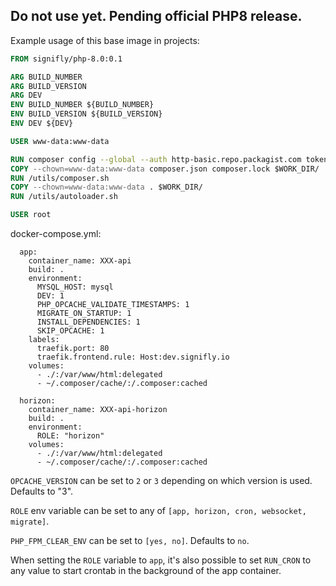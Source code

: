 ## Do not use yet. Pending official PHP8 release.

Example usage of this base image in projects:

```Dockerfile
FROM signifly/php-8.0:0.1

ARG BUILD_NUMBER
ARG BUILD_VERSION
ARG DEV
ENV BUILD_NUMBER ${BUILD_NUMBER}
ENV BUILD_VERSION ${BUILD_VERSION}
ENV DEV ${DEV}

USER www-data:www-data

RUN composer config --global --auth http-basic.repo.packagist.com token XXX
COPY --chown=www-data:www-data composer.json composer.lock $WORK_DIR/
RUN /utils/composer.sh
COPY --chown=www-data:www-data . $WORK_DIR/
RUN /utils/autoloader.sh

USER root
```

docker-compose.yml:
```
  app:
    container_name: XXX-api
    build: .
    environment:
      MYSQL_HOST: mysql
      DEV: 1
      PHP_OPCACHE_VALIDATE_TIMESTAMPS: 1
      MIGRATE_ON_STARTUP: 1
      INSTALL_DEPENDENCIES: 1
      SKIP_OPCACHE: 1
    labels:
      traefik.port: 80
      traefik.frontend.rule: Host:dev.signifly.io
    volumes:
      - ./:/var/www/html:delegated
      - ~/.composer/cache/:/.composer:cached

  horizon:
    container_name: XXX-api-horizon
    build: .
    environment:
      ROLE: "horizon"
    volumes:
      - ./:/var/www/html:delegated
      - ~/.composer/cache/:/.composer:cached
```


`OPCACHE_VERSION` can be set to `2` or `3` depending on which version is used. Defaults to "3".

`ROLE` env variable can be set to any of `[app, horizon, cron, websocket, migrate]`.

`PHP_FPM_CLEAR_ENV` can be set to `[yes, no]`. Defaults to `no`.

When setting the `ROLE` variable to `app`, it's also possible to set `RUN_CRON` to any value to start crontab in the background of the app container.

